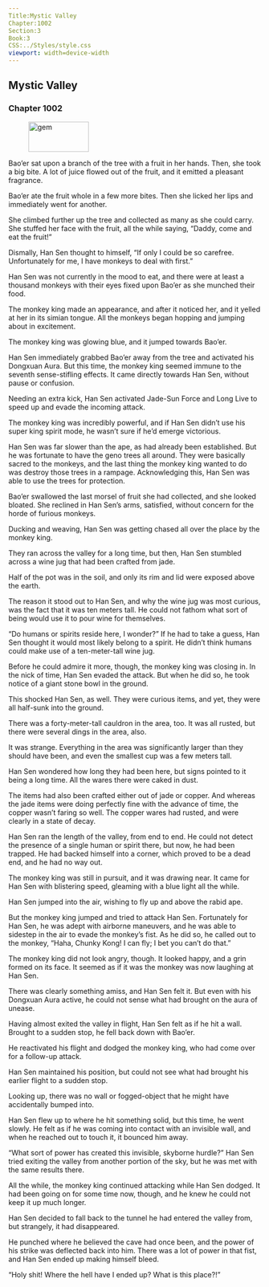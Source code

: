 ```yaml
---
Title:Mystic Valley 
Chapter:1002 
Section:3 
Book:3 
CSS:../Styles/style.css 
viewport: width=device-width
---
```

  
## Mystic Valley
### Chapter 1002
  
<figure>
	<img src="../Images/gem.gif" alt="gem" id="gem" width="120" height="60" />
</figure>
  

  
Bao’er sat upon a branch of the tree with a fruit in her hands. Then, she took a big bite. A lot of juice flowed out of the fruit, and it emitted a pleasant fragrance.

Bao’er ate the fruit whole in a few more bites. Then she licked her lips and immediately went for another.

She climbed further up the tree and collected as many as she could carry. She stuffed her face with the fruit, all the while saying, “Daddy, come and eat the fruit!”

Dismally, Han Sen thought to himself, “If only I could be so carefree. Unfortunately for me, I have monkeys to deal with first.”

Han Sen was not currently in the mood to eat, and there were at least a thousand monkeys with their eyes fixed upon Bao’er as she munched their food.

The monkey king made an appearance, and after it noticed her, and it yelled at her in its simian tongue. All the monkeys began hopping and jumping about in excitement.

The monkey king was glowing blue, and it jumped towards Bao’er.

Han Sen immediately grabbed Bao’er away from the tree and activated his Dongxuan Aura. But this time, the monkey king seemed immune to the seventh sense-stifling effects. It came directly towards Han Sen, without pause or confusion.

Needing an extra kick, Han Sen activated Jade-Sun Force and Long Live to speed up and evade the incoming attack.

The monkey king was incredibly powerful, and if Han Sen didn’t use his super king spirit mode, he wasn’t sure if he’d emerge victorious.

Han Sen was far slower than the ape, as had already been established. But he was fortunate to have the geno trees all around. They were basically sacred to the monkeys, and the last thing the monkey king wanted to do was destroy those trees in a rampage. Acknowledging this, Han Sen was able to use the trees for protection.

Bao’er swallowed the last morsel of fruit she had collected, and she looked bloated. She reclined in Han Sen’s arms, satisfied, without concern for the horde of furious monkeys.

Ducking and weaving, Han Sen was getting chased all over the place by the monkey king.

They ran across the valley for a long time, but then, Han Sen stumbled across a wine jug that had been crafted from jade.

Half of the pot was in the soil, and only its rim and lid were exposed above the earth.

The reason it stood out to Han Sen, and why the wine jug was most curious, was the fact that it was ten meters tall. He could not fathom what sort of being would use it to pour wine for themselves.

“Do humans or spirits reside here, I wonder?” If he had to take a guess, Han Sen thought it would most likely belong to a spirit. He didn’t think humans could make use of a ten-meter-tall wine jug.

Before he could admire it more, though, the monkey king was closing in. In the nick of time, Han Sen evaded the attack. But when he did so, he took notice of a giant stone bowl in the ground.

This shocked Han Sen, as well. They were curious items, and yet, they were all half-sunk into the ground.

There was a forty-meter-tall cauldron in the area, too. It was all rusted, but there were several dings in the area, also.

It was strange. Everything in the area was significantly larger than they should have been, and even the smallest cup was a few meters tall.

Han Sen wondered how long they had been here, but signs pointed to it being a long time. All the wares there were caked in dust.

The items had also been crafted either out of jade or copper. And whereas the jade items were doing perfectly fine with the advance of time, the copper wasn’t faring so well. The copper wares had rusted, and were clearly in a state of decay.

Han Sen ran the length of the valley, from end to end. He could not detect the presence of a single human or spirit there, but now, he had been trapped. He had backed himself into a corner, which proved to be a dead end, and he had no way out.

The monkey king was still in pursuit, and it was drawing near. It came for Han Sen with blistering speed, gleaming with a blue light all the while.

Han Sen jumped into the air, wishing to fly up and above the rabid ape.

But the monkey king jumped and tried to attack Han Sen. Fortunately for Han Sen, he was adept with airborne maneuvers, and he was able to sidestep in the air to evade the monkey’s fist. As he did so, he called out to the monkey, “Haha, Chunky Kong! I can fly; I bet you can’t do that.”

The monkey king did not look angry, though. It looked happy, and a grin formed on its face. It seemed as if it was the monkey was now laughing at Han Sen.

There was clearly something amiss, and Han Sen felt it. But even with his Dongxuan Aura active, he could not sense what had brought on the aura of unease.

Having almost exited the valley in flight, Han Sen felt as if he hit a wall. Brought to a sudden stop, he fell back down with Bao’er.

He reactivated his flight and dodged the monkey king, who had come over for a follow-up attack.

Han Sen maintained his position, but could not see what had brought his earlier flight to a sudden stop.

Looking up, there was no wall or fogged-object that he might have accidentally bumped into.

Han Sen flew up to where he hit something solid, but this time, he went slowly. He felt as if he was coming into contact with an invisible wall, and when he reached out to touch it, it bounced him away.

“What sort of power has created this invisible, skyborne hurdle?” Han Sen tried exiting the valley from another portion of the sky, but he was met with the same results there.

All the while, the monkey king continued attacking while Han Sen dodged. It had been going on for some time now, though, and he knew he could not keep it up much longer.

Han Sen decided to fall back to the tunnel he had entered the valley from, but strangely, it had disappeared.

He punched where he believed the cave had once been, and the power of his strike was deflected back into him. There was a lot of power in that fist, and Han Sen ended up making himself bleed.

“Holy shit! Where the hell have I ended up? What is this place?!”